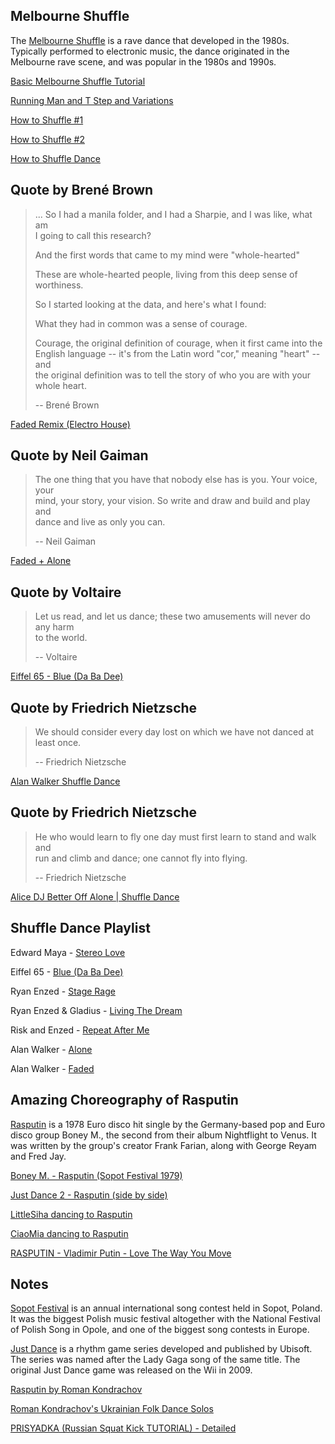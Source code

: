 ## Melbourne Shuffle

The [Melbourne Shuffle](https://en.wikipedia.org/wiki/Melbourne_shuffle) is a rave dance that developed in the 1980s.\
Typically performed to electronic music, the dance originated in the\
Melbourne rave scene, and was popular in the 1980s and 1990s.

[Basic Melbourne Shuffle Tutorial](https://www.youtube.com/watch?v=rrbUkYmOKL0 "Play Video")

[Running Man and T Step and Variations](https://www.youtube.com/watch?v=Kt-Tb9gaOB8 "Play Video")

[How to Shuffle #1](https://www.youtube.com/watch?v=NVISfLc_z8c "Play Video")

[How to Shuffle #2](https://www.youtube.com/watch?v=Pbx1MVThTfg "Play Video")

[How to Shuffle Dance](https://www.youtube.com/watch?v=J35OLTyr0YI "Play Video")

## Quote by Brené Brown

> ... So I had a manila folder, and I had a Sharpie, and I was like, what am\
> I going to call this research?
>
> And the first words that came to my mind were "whole-hearted"
>
> These are whole-hearted people, living from this deep sense of worthiness.
>
> So I started looking at the data, and here's what I found:
>
> What they had in common was a sense of courage.
>
> Courage, the original definition of courage, when it first came into the\
> English language -- it's from the Latin word "cor," meaning "heart" -- and\
> the original definition was to tell the story of who you are with your\
> whole heart.
>
> \-- Brené Brown

[Faded Remix (Electro House)](https://www.youtube.com/watch?v=ZBZ0zGVADXY "Play Video")

## Quote by Neil Gaiman

> The one thing that you have that nobody else has is you. Your voice, your\
> mind, your story, your vision. So write and draw and build and play and\
> dance and live as only you can.
>
> \-- Neil Gaiman

[Faded + Alone](https://www.youtube.com/watch?v=ilrMb3O0H4U "Play Video")

## Quote by Voltaire

> Let us read, and let us dance; these two amusements will never do any harm\
> to the world.
>
> \-- Voltaire

[Eiffel 65 - Blue (Da Ba Dee)](https://www.youtube.com/watch?v=U0fk5L1ifbo "Play Video")

## Quote by Friedrich Nietzsche

> We should consider every day lost on which we have not danced at least once.
>
> \-- Friedrich Nietzsche

[Alan Walker Shuffle Dance](https://www.youtube.com/watch?v=S321TDbe9Bo "Play Video")

## Quote by Friedrich Nietzsche

> He who would learn to fly one day must first learn to stand and walk and\
> run and climb and dance; one cannot fly into flying.
>
> \-- Friedrich Nietzsche

[Alice DJ Better Off Alone | Shuffle Dance](https://www.youtube.com/watch?v=_wbEu-KdPE8 "Play Video")

## Shuffle Dance Playlist

Edward Maya - [Stereo Love](https://www.youtube.com/watch?v=ixWNDh2XAwE)

Eiffel 65 - [Blue (Da Ba Dee)](https://www.youtube.com/watch?v=zA52uNzx7Y4)

Ryan Enzed - [Stage Rage](https://www.youtube.com/watch?v=jSiMyTwUfWY)

Ryan Enzed & Gladius - [Living The Dream](https://www.youtube.com/watch?v=YVpfEBxTGgA)

Risk and Enzed - [Repeat After Me](https://www.youtube.com/watch?v=HtyAW80KM6U)

Alan Walker - [Alone](https://www.youtube.com/watch?v=1-xGerv5FOk)

Alan Walker - [Faded](https://www.youtube.com/watch?v=1oTUupME0-M)

## Amazing Choreography of Rasputin

[Rasputin](https://en.wikipedia.org/wiki/Rasputin_\(song\)) is a 1978 Euro disco hit single by the Germany-based pop and Euro disco group Boney M., the second from their album Nightflight to Venus. It was written by the group's creator Frank Farian, along with George Reyam and Fred Jay.

[Boney M. - Rasputin (Sopot Festival 1979)](https://www.youtube.com/watch?v=16y1AkoZkmQ "Play Video")

[Just Dance 2 - Rasputin (side by side)](https://www.youtube.com/watch?v=SRWiqjgOyX0 "Play Video")

[LittleSiha dancing to Rasputin](https://www.youtube.com/watch?v=I8kuhv0FcTE "Play Video")

[CiaoMia dancing to Rasputin](https://www.youtube.com/watch?v=a_n2Jm6-NpA "Play Video")

[RASPUTIN - Vladimir Putin - Love The Way You Move](https://www.youtube.com/watch?v=YgGzAKP_HuM "Play Video")

## Notes

[Sopot Festival](https://en.wikipedia.org/wiki/Sopot_International_Song_Festival) is an annual international song contest held in Sopot, Poland. It was the biggest Polish music festival altogether with the National Festival of Polish Song in Opole, and one of the biggest song contests in Europe.

[Just Dance](https://en.wikipedia.org/wiki/Just_Dance_\(video_game_series\)) is a rhythm game series developed and published by Ubisoft. The series was named after the Lady Gaga song of the same title. The original Just Dance game was released on the Wii in 2009.

[Rasputin by Roman Kondrachov](https://www.youtube.com/watch?v=9S8ecyxO7Bw "Play Video")

[Roman Kondrachov's Ukrainian Folk Dance Solos](https://www.youtube.com/watch?v=85xPjTQYzWM "Play Video")

[PRISYADKA (Russian Squat Kick TUTORIAL) - Detailed](https://www.youtube.com/watch?v=1FLThlB_OWc "Play Video")
